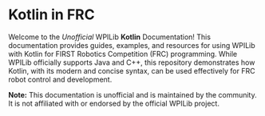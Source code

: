 # Kotlin in FRC

Welcome to the _Unofficial_ WPILib **Kotlin** Documentation! This documentation provides guides, examples, and resources for using WPILib with Kotlin for FIRST Robotics Competition (FRC) programming. While WPILib officially supports Java and C++, this repository demonstrates how Kotlin, with its modern and concise syntax, can be used effectively for FRC robot control and development.

**Note:** This documentation is unofficial and is maintained by the community. It is not affiliated with or endorsed by the official WPILib project.
